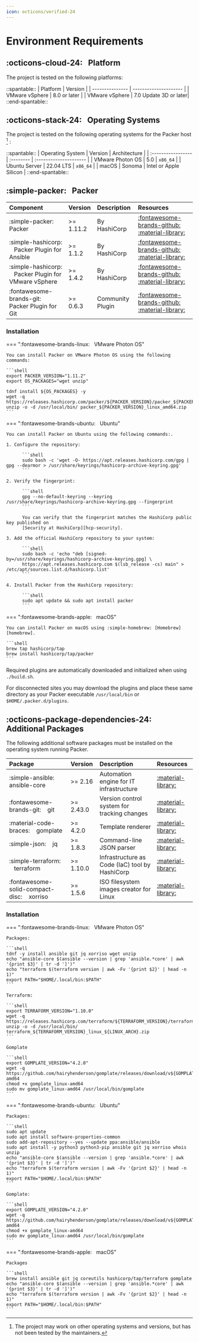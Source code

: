 ```yaml
---
icon: octicons/verified-24
---
```


# Environment Requirements

## :octicons-cloud-24: &nbsp; Platform

The project is tested on the following platforms:

::spantable::
| Platform        | Version               |
| --------------- | --------------------- |
| VMware vSphere  | 8.0 or later          |
| VMware vSphere  | 7.0 Update 3D or later|
::end-spantable::

## :octicons-stack-24: &nbsp; Operating Systems

The project is tested on the following operating systems for the Packer host [^1] :

::spantable::
| Operating System   | Version   | Architecture           |
| :----------------- | :-------- | :--------------------- |
| VMware Photon OS   | 5.0       | `x86_64`               |
| Ubuntu Server      | 22.04 LTS | `x86_64`               |
| macOS              | Sonoma    | Intel or Apple Silicon |
::end-spantable::

## :simple-packer: &nbsp; Packer

| Component                                                        | Version   | Description      | Resources                                                                                                               |
| :--------------------------------------------------------------- | :-------- | :--------------- | :---------------------------------------------------------------------------------------------------------------------- |
| :simple-packer: &nbsp;&nbsp; Packer                              | >= 1.11.2 |  By HashiCorp    | [:fontawesome-brands-github:][packer-repo] &nbsp;&nbsp; [:material-library:][packer]                                    |
| :simple-hashicorp: &nbsp;&nbsp; Packer Plugin for Ansible        | >= 1.1.2  | By HashiCorp     | [:fontawesome-brands-github:][packer-plugin-ansible-repo] &nbsp;&nbsp; [:material-library:][packer-plugin-ansible]      |
| :simple-hashicorp: &nbsp;&nbsp; Packer Plugin for VMware vSphere | >= 1.4.2  | By HashiCorp     | [:fontawesome-brands-github:][packer-plugin-vsphere-repo] &nbsp;&nbsp; [:material-library:][packer-plugin-vsphere-docs] |
| :fontawesome-brands-git: &nbsp;&nbsp; Packer Plugin for Git      | >= 0.6.3  | Community Plugin | [:fontawesome-brands-github:][packer-plugin-git-repo] &nbsp;&nbsp; [:material-library:][packer-plugin-git-docs]         |

### Installation

=== ":fontawesome-brands-linux: &nbsp; VMware Photon OS"

    You can install Packer on VMware Photon OS using the following commands:

    ```shell
    export PACKER_VERSION="1.11.2"
    export OS_PACKAGES="wget unzip"

    tdnf install ${OS_PACKAGES} -y
    wget -q https://releases.hashicorp.com/packer/${PACKER_VERSION}/packer_${PACKER_VERSION}_linux_amd64.zip
    unzip -o -d /usr/local/bin/ packer_${PACKER_VERSION}_linux_amd64.zip
    ```

=== ":fontawesome-brands-ubuntu: &nbsp; Ubuntu"

    You can install Packer on Ubuntu using the following commands:.

    1. Configure the repository:

          ```shell
          sudo bash -c 'wget -O- https://apt.releases.hashicorp.com/gpg | gpg --dearmor > /usr/share/keyrings/hashicorp-archive-keyring.gpg'
          ```

    2. Verify the fingerprint:

          ```shell
          gpg --no-default-keyring --keyring /usr/share/keyrings/hashicorp-archive-keyring.gpg --fingerprint
          ```

          You can verify that the fingerprint matches the HashiCorp public key published on
          [Security at HashiCorp][hcp-security].

    3. Add the official HashiCorp repository to your system:

          ```shell
          sudo bash -c 'echo "deb [signed-by=/usr/share/keyrings/hashicorp-archive-keyring.gpg] \
          https://apt.releases.hashicorp.com $(lsb_release -cs) main" > /etc/apt/sources.list.d/hashicorp.list'
          ```

    4. Install Packer from the HashiCorp repository:

          ```shell
          sudo apt update && sudo apt install packer
          ```

=== ":fontawesome-brands-apple: &nbsp; macOS"

    You can install Packer on macOS using :simple-homebrew: [Homebrew][homebrew].

    ```shell
    brew tap hashicorp/tap
    brew install hashicorp/tap/packer
    ```

Required plugins are automatically downloaded and initialized when using `./build.sh`.

For disconnected sites you may download the plugins and place these same directory as your Packer
executable `/usr/local/bin` or `$HOME/.packer.d/plugins`.

## :octicons-package-dependencies-24: &nbsp; Additional Packages

The following additional software packages must be installed on the operating system running Packer.

| Package                                                | Version   | Description                                        | Resources                       |
| :----------------------------------------------------- |:----------| :------------------------------------------------- | :------------------------------ |
| :simple-ansible: &nbsp;&nbsp; ansible-core             | >= 2.16   | Automation engine for IT infrastructure            | [:material-library:][ansible]   |
| :fontawesome-brands-git: &nbsp;&nbsp; git              | >= 2.43.0 | Version control system for tracking changes        | [:material-library:][git]       |
| :material-code-braces: &nbsp;&nbsp; gomplate           | >= 4.2.0  | Template renderer                                  | [:material-library:][gomplate]  |
| :simple-json: &nbsp;&nbsp; jq                          | >= 1.8.3  | Command-line JSON parser                           | [:material-library:][jq]        |
| :simple-terraform: &nbsp;&nbsp; terraform              | >= 1.10.0 | Infrastructure as Code (IaC) tool by HashiCorp     | [:material-library:][terraform] |
| :fontawesome-solid-compact-disc: &nbsp;&nbsp; xorriso  | >= 1.5.6  | ISO filesystem images creator for Linux            | [:material-library:][xorriso]   |

### Installation

=== ":fontawesome-brands-linux: &nbsp; VMware Photon OS"

    Packages:

    ```shell
    tdnf -y install ansible git jq xorriso wget unzip
    echo "ansible-core $(ansible --version | grep 'ansible.*core' | awk '{print $3}' | tr -d ']')"
    echo "terraform $(terraform version | awk -Fv '{print $2}' | head -n 1)"
    export PATH="$HOME/.local/bin:$PATH"
    ```

    Terraform:

    ```shell
    export TERRAFORM_VERSION="1.10.0"
    wget -q https://releases.hashicorp.com/terraform/${TERRAFORM_VERSION}/terraform_${TERRAFORM_VERSION}_linux_amd64.zip
    unzip -o -d /usr/local/bin/ terraform_${TERRAFORM_VERSION}_linux_${LINUX_ARCH}.zip
    ```

    Gomplate

    ```shell
    export GOMPLATE_VERSION="4.2.0"
    wget -q https://github.com/hairyhenderson/gomplate/releases/download/v${GOMPLATE_VERSION}/gomplate_linux-amd64
    chmod +x gomplate_linux-amd64
    sudo mv gomplate_linux-amd64 /usr/local/bin/gomplate
    ```

=== ":fontawesome-brands-ubuntu: &nbsp; Ubuntu"

    Packages:

    ```shell
    sudo apt update
    sudo apt install software-properties-common
    sudo add-apt-repository --yes --update ppa:ansible/ansible
    sudo apt install -y python3 python3-pip ansible git jq xorriso whois unzip
    echo "ansible-core $(ansible --version | grep 'ansible.*core' | awk '{print $3}' | tr -d ']')"
    echo "terraform $(terraform version | awk -Fv '{print $2}' | head -n 1)"
    export PATH="$HOME/.local/bin:$PATH"
    ```

    Gomplate:

    ```shell
    export GOMPLATE_VERSION="4.2.0"
    wget -q https://github.com/hairyhenderson/gomplate/releases/download/v${GOMPLATE_VERSION}/gomplate_linux-amd64
    chmod +x gomplate_linux-amd64
    sudo mv gomplate_linux-amd64 /usr/local/bin/gomplate
    ```

=== ":fontawesome-brands-apple: &nbsp; macOS"

    Packages

    ```shell
    brew install ansible git jq coreutils hashicorp/tap/terraform gomplate
    echo "ansible-core $(ansible --version | grep 'ansible.*core' | awk '{print $3}' | tr -d ']')"
    echo "terraform $(terraform version | awk -Fv '{print $2}' | head -n 1)"
    export PATH="$HOME/.local/bin:$PATH"
    ```

[^1]:
    The project may work on other operating systems and versions, but has not been tested by the
    maintainers.

[//]: Links
[ansible]: https://docs.ansible.com
[git]: https://git-scm.com/downloads
[gomplate]: https://gomplate.ca/
[hcp-security]: https://www.hashicorp.com/security
[homebrew]: https://brew.sh/
[jq]: https://stedolan.github.io/jq/
[packer]: https://developer.hashicorp.com/packer
[packer-repo]: https://github.com/hashicorp/packer
[packer-plugin-ansible]: https://developer.hashicorp.com/packer/integrations/hashicorp/ansible
[packer-plugin-ansible-repo]: https://github.com/hashicorp/packer-plugin-ansible
[packer-plugin-git-docs]: https://developer.hashicorp.com/packer/integrations/ethanmdavidson/git
[packer-plugin-git-repo]: https://github.com/ethanmdavidson/packer-plugin-git
[packer-plugin-vsphere-docs]: https://developer.hashicorp.com/packer/plugins/builders/vsphere
[packer-plugin-vsphere-repo]: https://github.com/hashicorp/packer-plugin-vsphere
[terraform]: https://developer.hashicorp.com/terraform
[xorriso]: https://www.gnu.org/software/xorriso/
